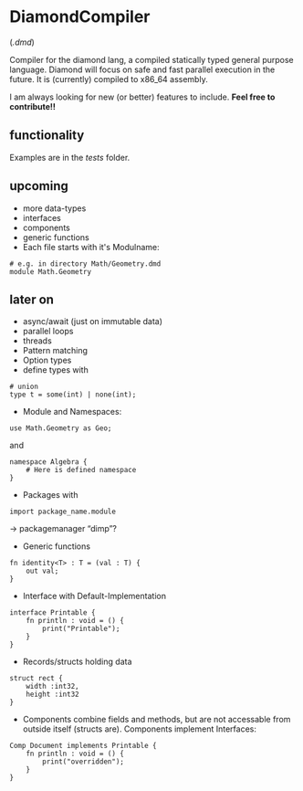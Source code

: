 # DiamondCompiler
(*.dmd*)

Compiler for the diamond lang, a compiled statically typed general purpose language.
Diamond will focus on safe and fast parallel execution in the future. 
It is (currently) compiled to x86_64 assembly.

I am always looking for new (or better) features to include. **Feel free to contribute!!**


## functionality 

Examples are in the *tests* folder.

## upcoming

* more data-types
* interfaces 
* components
* generic functions
* Each file starts with it's Modulname:
```diamond
# e.g. in directory Math/Geometry.dmd
module Math.Geometry
```


## later on

* async/await (just on immutable data)
* parallel loops
* threads
* Pattern matching
* Option types
* define types with 
```diamond
# union
type t = some(int) | none(int);
```

* Module and Namespaces:
```diamond
use Math.Geometry as Geo;
```
and
```diamond
namespace Algebra {
    # Here is defined namespace
}
```

* Packages with
```diamond
import package_name.module
```
-> packagemanager “dimp”?

* Generic functions
```diamond
fn identity<T> : T = (val : T) {
    out val;
}
```

* Interface with Default-Implementation
```diamond
interface Printable {
    fn println : void = () {
        print("Printable");
    }
}
```

* Records/structs holding data
```diamond
struct rect {
    width :int32,
    height :int32
}
```


* Components combine fields and methods, but are not accessable from outside itself (structs are).
Components implement Interfaces:
```diamond
Comp Document implements Printable {
    fn println : void = () {
        print("overridden");
    }
}
```
